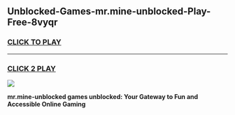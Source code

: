 
## Unblocked-Games-mr.mine-unblocked-Play-Free-8vyqr
<h3>
<a href="https://premium76.site?title=mr.mine-unblocked&ref=20M">CLICK TO PLAY</a></h3>
<hr>

<h3>
<a href="https://premium76.site?title=mr.mine-unblocked&ref=20M">CLICK 2 PLAY</a>
  
</h3>

<a href="https://premium76.site?title=mr.mine-unblocked&ref=19M"><img src="https://clearcache.store/games.png"></a>


**mr.mine-unblocked games unblocked: Your Gateway to Fun and Accessible Online Gaming**
